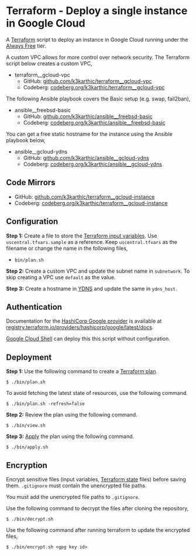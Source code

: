 # Terraform - Deploy a single instance in Google Cloud

A [Terraform](https://www.terraform.io/) script to deploy an instance in Google Cloud running under the [Always Free](https://cloud.google.com/free) tier.

A custom VPC allows for more control over network security. The Terraform script below creates a custom VPC,
* terraform__gcloud-vpc
    * GitHub: [github.com/k3karthic/terraform__gcloud-vpc](https://github.com/k3karthic/terraform__gcloud-vpc)
    * Codeberg: [codeberg.org/k3karthic/terraform__gcloud-vpc](https://codeberg.org/k3karthic/terraform__gcloud-vpc)

The following Ansible playbook covers the Basic setup (e.g. swap, fail2ban),
* ansible__freebsd-basic
    * GitHub: [github.com/k3karthic/ansible__freebsd-basic](https://github.com/k3karthic/ansible__freebsd-basic)
    * Codeberg: [codeberg.org/k3karthic/ansible__freebsd-basic](https://codeberg.org/k3karthic/ansible__freebsd-basic)

You can get a free static hostname for the instance using the Ansible playbook below,
* ansible__gcloud-ydns
    * GitHub: [github.com/k3karthic/ansible__gcloud-ydns](https://github.com/k3karthic/ansible__gcloud-ydns)
    * Codeberg: [codeberg.org/k3karthic/ansible__gcloud-ydns](https://codeberg.org/k3karthic/ansible__gcloud-ydns)

## Code Mirrors

* GitHub: [github.com/k3karthic/terraform__gcloud-instance](https://github.com/k3karthic/terraform__gcloud-instance/)
* Codeberg: [codeberg.org/k3karthic/terraform__gcloud-instance](https://codeberg.org/k3karthic/terraform__gcloud-instance/)

## Configuration

**Step 1:** Create a file to store the [Terraform input variables](https://www.terraform.io/docs/language/values/variables.html). Use `uscentral.tfvars.sample` as a reference. Keep `uscentral.tfvars` as the filename or change the name in the following files,
* `bin/plan.sh`

**Step 2:** Create a custom VPC and update the subnet name in `subnetwork`. To skip creating a VPC use `default` as the value.

**Step 3:** Create a hostname in [YDNS](https://ydns.io/) and update the same in `ydns_host`.

## Authentication

Documentation for the [HashiCorp Google provider](https://registry.terraform.io/providers/hashicorp/google/latest/docs) is available at [registry.terraform.io/providers/hashicorp/google/latest/docs](https://registry.terraform.io/providers/hashicorp/google/latest/docs).

[Google Cloud Shell](https://cloud.google.com/shell/) can deploy this this script without configuration.

## Deployment

**Step 1:** Use the following command to create a [Terraform plan](https://www.terraform.io/docs/cli/run/index.html#planning).
```
$ ./bin/plan.sh
```

To avoid fetching the latest state of resources, use the following command.
```
$ ./bin/plan.sh -refresh=false
```

**Step 2:** Review the plan using the following command.
```
$ ./bin/view.sh
```

**Step 3:** [Apply](https://www.terraform.io/docs/cli/run/index.html#applying) the plan using the following command.
```
$ ./bin/apply.sh
```

## Encryption

Encrypt sensitive files (input variables, [Terraform state](https://www.terraform.io/docs/language/state/index.html) files) before saving them. `.gitignore` must contain the unencrypted file paths.

You must add the unencrypted file paths to `.gitignore`.

Use the following command to decrypt the files after cloning the repository,

```
$ ./bin/decrypt.sh
```

Use the following command after running terraform to update the encrypted files,

```
$ ./bin/encrypt.sh <gpg key id>
```
